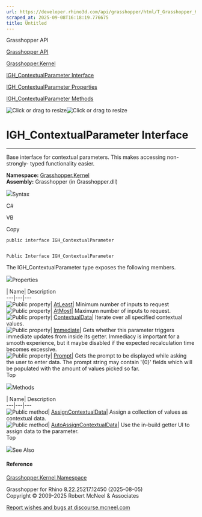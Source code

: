 ```yaml
---
url: https://developer.rhino3d.com/api/grasshopper/html/T_Grasshopper_Kernel_IGH_ContextualParameter.htm
scraped_at: 2025-09-08T16:18:19.776675
title: Untitled
---
```


Grasshopper API

[Grasshopper API](../html/723c01da-9986-4db2-8f53-6f3a7494df75.htm
"Grasshopper API")

[Grasshopper.Kernel](../html/N_Grasshopper_Kernel.htm "Grasshopper.Kernel")

[IGH_ContextualParameter
Interface](../html/T_Grasshopper_Kernel_IGH_ContextualParameter.htm
"IGH_ContextualParameter Interface")

[IGH_ContextualParameter
Properties](../html/Properties_T_Grasshopper_Kernel_IGH_ContextualParameter.htm
"IGH_ContextualParameter Properties")

[IGH_ContextualParameter
Methods](../html/Methods_T_Grasshopper_Kernel_IGH_ContextualParameter.htm
"IGH_ContextualParameter Methods")

![Click or drag to resize](../icons/TocOpen.gif)![Click or drag to
resize](../icons/TocClose.gif)

# IGH_ContextualParameter Interface  
  
---  
  
Base interface for contextual parameters. This makes accessing non-strongly-
typed functionality easier.

**Namespace:** [Grasshopper.Kernel](N_Grasshopper_Kernel.htm)  
**Assembly:** Grasshopper (in Grasshopper.dll)

![](../icons/SectionExpanded.png)Syntax

C#

VB

Copy

    
    
    public interface IGH_ContextualParameter
    
    
    Public Interface IGH_ContextualParameter

The IGH_ContextualParameter type exposes the following members.

![](../icons/SectionExpanded.png)Properties

| Name| Description  
---|---|---  
![Public property](../icons/pubproperty.gif)|
[AtLeast](P_Grasshopper_Kernel_IGH_ContextualParameter_AtLeast.htm)|  Minimum
number of inputs to request  
![Public property](../icons/pubproperty.gif)|
[AtMost](P_Grasshopper_Kernel_IGH_ContextualParameter_AtMost.htm)|  Maximum
number of inputs to request.  
![Public property](../icons/pubproperty.gif)|
[ContextualData](P_Grasshopper_Kernel_IGH_ContextualParameter_ContextualData.htm)|
Iterate over all specified contextual values.  
![Public property](../icons/pubproperty.gif)|
[Immediate](P_Grasshopper_Kernel_IGH_ContextualParameter_Immediate.htm)|  Gets
whether this parameter triggers immediate updates from inside its getter.
Immediacy is important for a smooth experience, but it maybe disabled if the
expected recalculation time becomes excessive.  
![Public property](../icons/pubproperty.gif)|
[Prompt](P_Grasshopper_Kernel_IGH_ContextualParameter_Prompt.htm)|  Gets the
prompt to be displayed while asking the user to enter data. The prompt string
may contain '{0}' fields which will be populated with the amount of values
picked so far.  
Top

![](../icons/SectionExpanded.png)Methods

| Name| Description  
---|---|---  
![Public method](../icons/pubmethod.gif)|
[AssignContextualData](M_Grasshopper_Kernel_IGH_ContextualParameter_AssignContextualData.htm)|
Assign a collection of values as contextual data.  
![Public method](../icons/pubmethod.gif)|
[AutoAssignContextualData](M_Grasshopper_Kernel_IGH_ContextualParameter_AutoAssignContextualData.htm)|
Use the in-build getter UI to assign data to the parameter.  
Top

![](../icons/SectionExpanded.png)See Also

#### Reference

[Grasshopper.Kernel Namespace](N_Grasshopper_Kernel.htm)

Grasshopper for Rhino 8.22.25217.12450 (2025-08-05)  
Copyright © 2009-2025 Robert McNeel & Associates

[Report wishes and bugs at
discourse.mcneel.com](https://discourse.mcneel.com/c/grasshopper)

